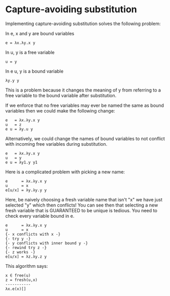 # Capture-avoiding substitution

Implementing capture-avoiding substitution
solves the following problem:

In e, x and y are bound variables

    e = λx.λy.x y

In u, y is a free variable

    u = y

In e u, y is a bound variable

    λy.y y

This is a problem because it changes the meaning of y
from referring to a free variable to the bound variable
after substitution.

If we enforce that no free variables may ever be named
the same as bound variables then we could make the following
change:

    e   = λx.λy.x y
    u   = z
    e u = λy.u y

Alternatively, we could change the names of bound variables
to not conflict with incoming free variables during substitution.

    e   = λx.λy.x y
    u   = y
    e u = λy1.y y1

Here is a complicated problem with picking a new name:

    e      = λx.λy.x y
    u      = x
    e[u/x] = λy.λy.y y

Here, be naively choosing a fresh variable name that isn't "x"
we have just selected "y" which then conflicts! You can see then
that selecting a new fresh variable that is GUARANTEED to be
unique is tedious. You need to check every variable bound in e.

    e      = λx.λy.x y
    u      = x
    {- x conflicts with x -}
    {- try y -}
    {- y conflicts with inner bound y -}
    {- rewind try z -}
    {- z works -}
    e[u/x] = λz.λy.z y

This algorithm says:

    x ∈ free(u)
    z = fresh(u,x)
    -----------
    λx.e(x)[]